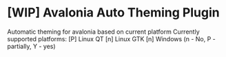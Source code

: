 # [WIP] Avalonia Auto Theming Plugin
Automatic theming for avalonia based on current platform
Currently supported platforms:
[P] Linux QT
[n] Linux GTK
[n] Windows
(n - No, P - partially, Y - yes)
